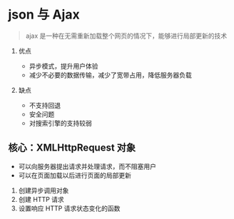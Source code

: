 # json 与 Ajax

> ajax 是一种在无需重新加载整个网页的情况下，能够进行局部更新的技术

1. 优点

   - 异步模式，提升用户体验
   - 减少不必要的数据传输，减少了宽带占用，降低服务器负载

2. 缺点

   - 不支持回退
   - 安全问题
   - 对搜索引擎的支持较弱

## 核心：XMLHttpRequest 对象

- 可以向服务器提出请求并处理请求，而不阻塞用户
- 可以在页面加载以后进行页面的局部更新

1. 创建异步调用对象
2. 创建 HTTP 请求
3. 设置响应 HTTP 请求状态变化的函数
